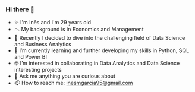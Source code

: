 ### Hi there 👋

- ✨ I'm Inês and I'm 29 years old
- 📉 My background is in Economics and Management
- 🌱 Recently I decided to dive into the challenging field of Data Science and Business Analytics
- 👀 I’m currently learning and further developing my skills in Python, SQL and Power BI
- 🤓 I’m interested in collaborating in Data Analytics and Data Science interesting projects
- 💬 Ask me anything you are curious about
- 📫 How to reach me: inesmgarcia95@gmail.com

<!--
**Inesmgarcia/inesmgarcia** is a ✨ _special_ ✨ repository because its `README.md` (this file) appears on your GitHub profile.

Here are some ideas to get you started:

- ✨ I'm Inês and I'm 27 years old
- 📉 My background is in Economics and Management
- 🌱 Recently I decided to dive into the challenging field of Data Science and Business Analytics
- 👀 I’m currently learning and further developing my skills in Python, SQL, Power BI, and Machine Learning
- 👯 I’m interested in collaborating in Data Analytics and Data Science interesting projects
- 💬 Ask me anything you are curious about
- 📫 How to reach me: ineesgarcia@icloud.com
